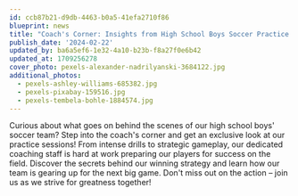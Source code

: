 ```yaml
---
id: ccb87b21-d9db-4463-b0a5-41efa2710f86
blueprint: news
title: "Coach's Corner: Insights from High School Boys Soccer Practice Sessions"
publish_date: '2024-02-22'
updated_by: ba6a5ef6-1e32-4a10-b23b-f8a27f0e6b42
updated_at: 1709256278
cover_photo: pexels-alexander-nadrilyanski-3684122.jpg
additional_photos:
  - pexels-ashley-williams-685382.jpg
  - pexels-pixabay-159516.jpg
  - pexels-tembela-bohle-1884574.jpg
---
```

Curious about what goes on behind the scenes of our high school boys' soccer team? Step into the coach's corner and get an exclusive look at our practice sessions! From intense drills to strategic gameplay, our dedicated coaching staff is hard at work preparing our players for success on the field. Discover the secrets behind our winning strategy and learn how our team is gearing up for the next big game. Don't miss out on the action – join us as we strive for greatness together!